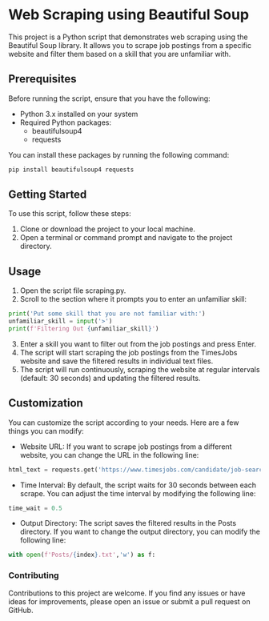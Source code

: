 # Web Scraping using Beautiful Soup

This project is a Python script that demonstrates web scraping using the Beautiful Soup library. It allows you to scrape job postings from a specific website and filter them based on a skill that you are unfamiliar with.

## Prerequisites

Before running the script, ensure that you have the following:

- Python 3.x installed on your system
- Required Python packages:
  - beautifulsoup4
  - requests

You can install these packages by running the following command:

```python 
pip install beautifulsoup4 requests 
```

## Getting Started

To use this script, follow these steps:

1. Clone or download the project to your local machine.
2. Open a terminal or command prompt and navigate to the project directory.

## Usage
1. Open the script file scraping.py.
2. Scroll to the section where it prompts you to enter an unfamiliar skill:
```python
print('Put some skill that you are not familiar with:')
unfamiliar_skill = input('>')
print(f'Filtering Out {unfamiliar_skill}')
```
3. Enter a skill you want to filter out from the job postings and press Enter.
4. The script will start scraping the job postings from the TimesJobs website and save the filtered results in individual text files.
5. The script will run continuously, scraping the website at regular intervals (default: 30 seconds) and updating the filtered results.

## Customization
You can customize the script according to your needs. Here are a few things you can modify:

- Website URL: If you want to scrape job postings from a different website, you can change the URL in the following line:

```python
html_text = requests.get('https://www.timesjobs.com/candidate/job-search.html?searchType=personalizedSearch&from=submit&txtKeywords=python&txtLocation=').text
```

- Time Interval: By default, the script waits for 30 seconds between each scrape. You can adjust the time interval by modifying the following line:


```python
time_wait = 0.5
```
- Output Directory: The script saves the filtered results in the Posts directory. If you want to change the output directory, you can modify the following line:

```python
with open(f'Posts/{index}.txt','w') as f:
```

### Contributing
Contributions to this project are welcome. If you find any issues or have ideas for improvements, please open an issue or submit a pull request on GitHub.
